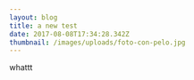 ```yaml
---
layout: blog
title: a new test
date: 2017-08-08T17:34:28.342Z
thumbnail: /images/uploads/foto-con-pelo.jpg
---
```

whattt
